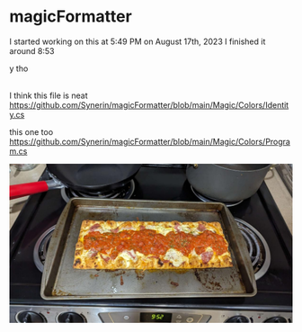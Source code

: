 # magicFormatter

I started working on this at 5:49 PM on August 17th, 2023
I finished it around 8:53

y tho
<br />
<br />

I think this file is neat
https://github.com/Synerin/magicFormatter/blob/main/Magic/Colors/Identity.cs

this one too
https://github.com/Synerin/magicFormatter/blob/main/Magic/Colors/Program.cs



![pizza](https://github.com/Synerin/magicFormatter/blob/main/pizza.jpg?raw=true)
